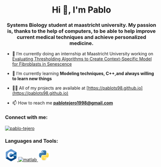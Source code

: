 <h1 align="center">Hi 👋, I'm Pablo</h1>
<h3 align="center">Systems Biology student at maastricht university. My passion is, thanks to the help of computers, to be able to help improve current medical techniques and achieve personalized medicine.</h3>

- 🔭 I’m currently doing an internship at Maastricht University working on [Evaluating Thresholding Algorithms to Create Context-Specific Model for Fibroblasts in Senescence](https://github.com/pablots98/Internship)

- 🌱 I’m currently learning **Modeling techniques, C++,and always willing to learn new things**

- 👨‍💻 All of my projects are available at [https://pablots98.github.io](https://pablots98.github.io)

- 📫 How to reach me **pablotejero1998@gmail.com**

<h3 align="left">Connect with me:</h3>
<p align="left">
<a href="https://linkedin.com/in/pablo-tejero" target="blank"><img align="center" src="https://raw.githubusercontent.com/rahuldkjain/github-profile-readme-generator/master/src/images/icons/Social/linked-in-alt.svg" alt="pablo-tejero" height="30" width="40" /></a>
</p>

<h3 align="left">Languages and Tools:</h3>
<p align="left"> <a href="https://www.w3schools.com/cpp/" target="_blank" rel="noreferrer"> <img src="https://raw.githubusercontent.com/devicons/devicon/master/icons/cplusplus/cplusplus-original.svg" alt="cplusplus" width="40" height="40"/> </a> <a href="https://www.mathworks.com/" target="_blank" rel="noreferrer"> <img src="https://upload.wikimedia.org/wikipedia/commons/2/21/Matlab_Logo.png" alt="matlab" width="40" height="40"/> </a> <a href="https://www.python.org" target="_blank" rel="noreferrer"> <img src="https://raw.githubusercontent.com/devicons/devicon/master/icons/python/python-original.svg" alt="python" width="40" height="40"/> </a> </p> 
